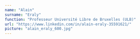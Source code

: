 ```yaml
---
name: "Alain"
surname: "Eraly"
function: "Professeur Université Libre de Bruxelles (ULB)"
url: "https://www.linkedin.com/in/alain-eraly-35591621/"
picture: "alain_eraly_600.jpg"
---
```

